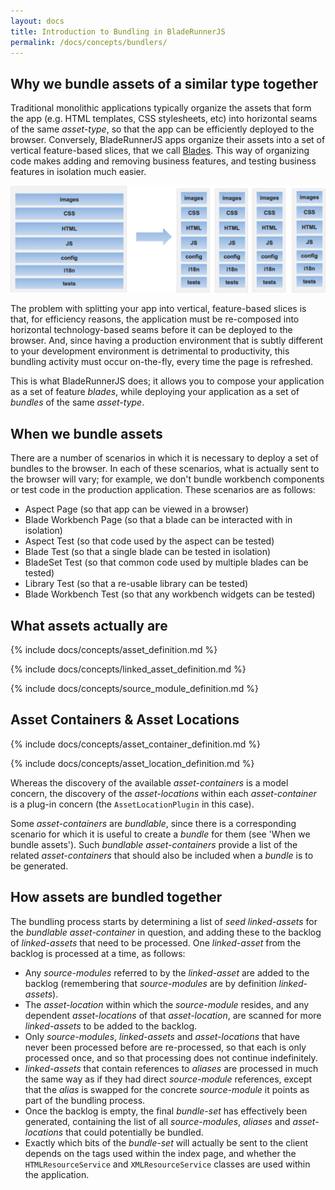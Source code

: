 ```yaml
---
layout: docs
title: Introduction to Bundling in BladeRunnerJS
permalink: /docs/concepts/bundlers/
---
```


## Why we bundle assets of a similar type together

Traditional monolithic applications typically organize the assets that form the app (e.g. HTML templates, CSS stylesheets, etc) into horizontal seams of the same _asset-type_, so that the app can be efficiently deployed to the browser. Conversely, BladeRunnerJS apps organize their assets into a set of vertical feature-based slices, that we call [Blades](/docs/concepts/blades). This way of organizing code makes adding and removing business features, and testing business features in isolation much easier.

![Organizing assets by business feature](/docs/concepts/img/asset-structure.png)

The problem with splitting your app into vertical, feature-based slices is that, for efficiency reasons, the application must be re-composed into horizontal technology-based seams before it can be deployed to the browser. And, since having a production environment that is subtly different to your development environment is detrimental to productivity, this bundling activity must occur on-the-fly, every time the page is refreshed.

This is what BladeRunnerJS does; it allows you to compose your application as a set of feature _blades_, while deploying your application as a set of _bundles_ of the same _asset-type_.


## When we bundle assets

There are a number of scenarios in which it is necessary to deploy a set of bundles to the browser. In each of these scenarios, what is actually sent to the browser will vary; for example, we don't bundle workbench components or test code in the production application. These scenarios are as follows:

* Aspect Page (so that app can be viewed in a browser)
* Blade Workbench Page (so that a blade can be interacted with in isolation)
* Aspect Test (so that code used by the aspect can be tested)
* Blade Test (so that a single blade can be tested in isolation)
* BladeSet Test (so that common code used by multiple blades can be tested)
* Library Test (so that a re-usable library can be tested)
* Blade Workbench Test (so that any workbench widgets can be tested)


## What assets actually are

{% include docs/concepts/asset_definition.md %}

{% include docs/concepts/linked_asset_definition.md %}

{% include docs/concepts/source_module_definition.md %}

## Asset Containers & Asset Locations

{% include docs/concepts/asset_container_definition.md %}

{% include docs/concepts/asset_location_definition.md %}

Whereas the discovery of the available _asset-containers_ is a model concern, the discovery of the _asset-locations_ within each _asset-container_ is a plug-in concern (the `AssetLocationPlugin` in this case).

Some _asset-containers_ are _bundlable_, since there is a corresponding scenario for which it is useful to create a _bundle_ for them (see 'When we bundle assets'). Such _bundlable_ _asset-containers_ provide a list of the related _asset-containers_ that should also be included when a _bundle_ is to be generated.


## How assets are bundled together

The bundling process starts by determining a list of _seed_ _linked-assets_ for the _bundlable_ _asset-container_ in question, and adding these to the backlog of _linked-assets_ that need to be processed. One _linked-asset_ from the backlog is processed at a time, as follows:

* Any _source-modules_ referred to by the _linked-asset_ are added to the backlog (remembering that _source-modules_ are by definition _linked-assets_).
* The _asset-location_ within which the _source-module_ resides, and any dependent _asset-locations_ of that _asset-location_, are scanned for more _linked-assets_ to be added to the backlog.
* Only _source-modules_, _linked-assets_ and _asset-locations_ that have never been processed before are re-processed, so that each is only processed once, and so that processing does not continue indefinitely.
* _linked-assets_ that contain references to _aliases_ are processed in much the same way as if they had direct _source-module_ references, except that the _alias_ is swapped for the concrete _source-module_ it points as part of the bundling process.
* Once the backlog is empty, the final _bundle-set_ has effectively been generated, containing the list of all _source-modules_, _aliases_ and _asset-locations_ that could potentially be bundled.
* Exactly which bits of the _bundle-set_ will actually be sent to the client depends on the tags used within the index page, and whether the `HTMLResourceService` and `XMLResourceService` classes are used within the application.

